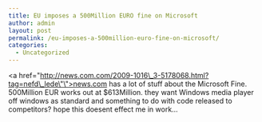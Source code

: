```yaml
---
title: EU imposes a 500Million EURO fine on Microsoft
author: admin
layout: post
permalink: /eu-imposes-a-500million-euro-fine-on-microsoft/
categories:
  - Uncategorized
---
```

<a href=\"http://news.com.com/2009-1016\_3-5178068.html?tag=nefd\_lede\"\">news.com has a lot of stuff about the Microsoft Fine</a>. 500Million EUR works out at $613Million. they want Windows media player off windows as standard and something to do with code released to competitors? hope this doesent effect me in work&#8230;